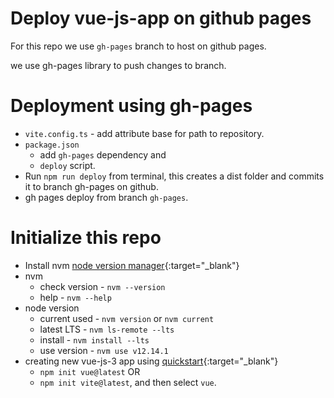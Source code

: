 # Deploy vue-js-app on github pages

For this repo we use `gh-pages` branch to host on github pages.

we use gh-pages library to push changes to branch.


# Deployment using gh-pages
- `vite.config.ts` - add attribute base for path to repository.
- `package.json`
  - add `gh-pages` dependency and 
  - `deploy` script.
- Run `npm run deploy` from terminal, this creates a dist folder and commits it to branch gh-pages on github.
- gh pages deploy from branch `gh-pages`.


# Initialize this repo
- Install nvm [node version manager](https://github.com/nvm-sh/nvm){:target="_blank"}
- nvm 
  - check version - `nvm --version`
  - help - `nvm --help`
- node version
  - current used - `nvm version` or `nvm current`
  - latest LTS - `nvm ls-remote --lts`
  - install - `nvm install --lts`
  - use version - `nvm use v12.14.1`
- creating new vue-js-3 app using [quickstart](https://vuejs.org/guide/quick-start.html){:target="_blank"}
  - `npm init vue@latest` OR
  - `npm init vite@latest`, and then select `vue`.
